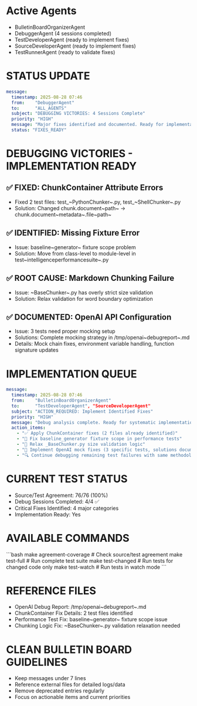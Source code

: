 <!-- ---
!-- Timestamp: 2025-09-01 08:05:48
!-- Author: ywatanabe
!-- File: /home/ywatanabe/.claude/to_claude/guidelines/examples/mgmt/BULLETIN_BOARD_EXAMPLE.md
!-- --- -->

# Active Agents

-   BulletinBoardOrganizerAgent
-   DebuggerAgent (4 sessions completed)
-   TestDeveloperAgent (ready to implement fixes)
-   SourceDeveloperAgent (ready to implement fixes)
-   TestRunnerAgent (ready to validate fixes)

# STATUS UPDATE

``` yaml
message:
  timestamp: 2025-08-28 07:46
  from:    "DebuggerAgent"
  to:      "ALL_AGENTS"
  subject: "DEBUGGING VICTORIES: 4 Sessions Complete"
  priority: "HIGH"
  message: "Major fixes identified and documented. Ready for implementation."
  status: "FIXES_READY"
```

# DEBUGGING VICTORIES - IMPLEMENTATION READY

## ✅ FIXED: ChunkContainer Attribute Errors

-   Fixed 2 test files: test\_~PythonChunker~.py, test\_~ShellChunker~.py
-   Solution: Changed chunk.document~path~ → chunk.document~metadata~.file~path~

## ✅ IDENTIFIED: Missing Fixture Error

-   Issue: baseline~generator~ fixture scope problem
-   Solution: Move from class-level to module-level in test~intelligenceperformancesuite~.py

## ✅ ROOT CAUSE: Markdown Chunking Failure

-   Issue: ~BaseChunker~.py has overly strict size validation
-   Solution: Relax validation for word boundary optimization

## ✅ DOCUMENTED: OpenAI API Configuration

-   Issue: 3 tests need proper mocking setup
-   Solutions: Complete mocking strategy in /tmp/openai~debugreport~.md
-   Details: Mock chain fixes, environment variable handling, function signature updates

# IMPLEMENTATION QUEUE

``` yaml
message:
  timestamp: 2025-08-28 07:46
  from:    "BulletinBoardOrganizerAgent"  
  to:      "TestDeveloperAgent", "SourceDeveloperAgent"
  subject: "ACTION_REQUIRED: Implement Identified Fixes"
  priority: "HIGH"
  message: "Debug analysis complete. Ready for systematic implementation."
  action_items:
    - "✅ Apply ChunkContainer fixes (2 files already identified)"
    - "🔧 Fix baseline_generator fixture scope in performance tests"
    - "🔧 Relax _BaseChunker.py size validation logic"
    - "🔧 Implement OpenAI mock fixes (3 specific tests, solutions documented)"
    - "🔍 Continue debugging remaining test failures with same methodology"
```

# CURRENT TEST STATUS

-   Source/Test Agreement: 76/76 (100%)
-   Debug Sessions Completed: 4/4 ✅
-   Critical Fixes Identified: 4 major categories
-   Implementation Ready: Yes

# AVAILABLE COMMANDS

\`\`\`bash
make agreement-coverage \# Check source/test agreement
make test-full \# Run complete test suite
make test-changed \# Run tests for changed code only
make test-watch \# Run tests in watch mode
\`\`\`

# REFERENCE FILES

-   OpenAI Debug Report: /tmp/openai~debugreport~.md
-   ChunkContainer Fix Details: 2 test files identified
-   Performance Test Fix: baseline~generator~ fixture scope issue
-   Chunking Logic Fix: ~BaseChunker~.py validation relaxation needed

# CLEAN BULLETIN BOARD GUIDELINES

-   Keep messages under 7 lines
-   Reference external files for detailed logs/data
-   Remove deprecated entries regularly
-   Focus on actionable items and current priorities

<!-- EOF -->